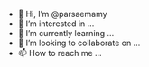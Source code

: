 - 👋 Hi, I’m @parsaemamy
- 👀 I’m interested in ...
- 🌱 I’m currently learning ...
- 💞️ I’m looking to collaborate on ...
- 📫 How to reach me ...

<!---
parsaemamy/parsaemamy is a ✨ special ✨ repository because its `README.md` (this file) appears on your GitHub profile.
You can click the Preview link to take a look at your changes.
--->
